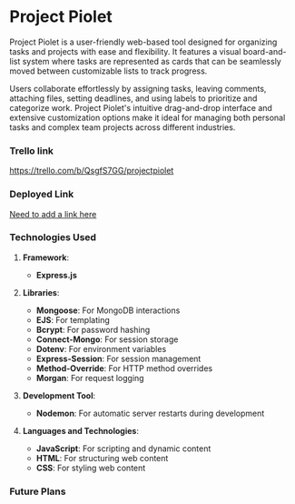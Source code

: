 # Project Piolet

Project Piolet is a user-friendly web-based tool designed for organizing tasks and projects with ease and flexibility. It features a visual board-and-list system where tasks are represented as cards that can be seamlessly moved between customizable lists to track progress.

Users collaborate effortlessly by assigning tasks, leaving comments, attaching files, setting deadlines, and using labels to prioritize and categorize work. Project Piolet's intuitive drag-and-drop interface and extensive customization options make it ideal for managing both personal tasks and complex team projects across different industries.

### **Trello link**

https://trello.com/b/QsgfS7GG/projectpiolet

### **Deployed Link**
[Need to add a link here]()

### **Technologies Used**
1. **Framework**:
   - **Express.js**

2. **Libraries**:
   - **Mongoose**: For MongoDB interactions
   - **EJS**: For templating
   - **Bcrypt**: For password hashing
   - **Connect-Mongo**: For session storage
   - **Dotenv**: For environment variables
   - **Express-Session**: For session management
   - **Method-Override**: For HTTP method overrides
   - **Morgan**: For request logging

3. **Development Tool**:
   - **Nodemon**: For automatic server restarts during development

4. **Languages and Technologies**:
   - **JavaScript**: For scripting and dynamic content
   - **HTML**: For structuring web content
   - **CSS**: For styling web content

### **Future Plans**